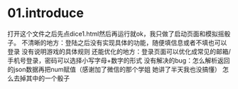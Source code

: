 # 01.introduce
打开这个文件之后先点dice1.html然后再运行就ok，我只做了启动页面和模拟摇骰子。
不清晰的地方：登陆之后没有实现具体的功能，随便填信息或者不填也可以登录
            没有说明游戏的具体规则
还能优化的地方：登录页面可以优化成常见的邮箱/手机号登录，密码可以选择小写字母+数字的形式
没有解决的bug：怎么解析返回的json数据再把num赋值（感谢加了微信的那个学姐 她讲了半天我也没搞懂）
             怎么去掉其中的一个骰子
